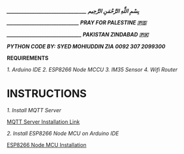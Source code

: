 ***________________________________ بِسْمِ اللَّهِ الرَّحْمَنِ الرَّحِيم***

***_____________________________ PRAY FOR PALESTINE 🇵🇸***

***______________________________ PAKISTAN ZINDABAD 🇵🇰***

***PYTHON CODE BY:***
***SYED MOHIUDDIN ZIA***
***0092 307 2099300***


**REQUIREMENTS**

*1. Arduino IDE*
*2. ESP8266 Node MCCU*
*3. lM35 Sensor*
*4. Wifi Router*

# INSTRUCTIONS

*1. Install MQTT Server*

[MQTT Server Installation Link](https://www.switchdoc.com/2018/02/tutorial-installing-and-testing-mosquitto-mqtt-on-raspberry-pi/)

*2. Install ESP8266 Node MCU on Arduino IDE*

[ESP8266 Node MCU Installation](https://randomnerdtutorials.com/how-to-install-esp8266-board-arduino-ide/)

